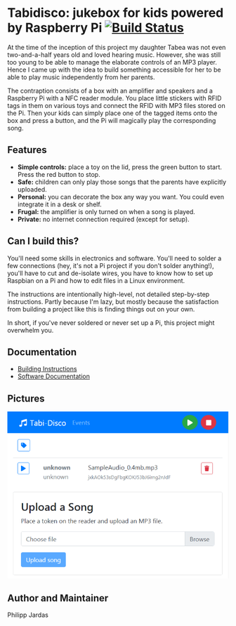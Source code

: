 # Tabidisco: jukebox for kids powered by Raspberry Pi [![Build Status](https://travis-ci.org/phjardas/tabidisco.svg?branch=master)](https://travis-ci.org/phjardas/tabidisco)

At the time of the inception of this project my daughter Tabea was not even two-and-a-half years old and loved hearing music. However, she was still too young to be able to manage the elaborate controls of an MP3 player. Hence I came up with the idea to build something accessible for her to be able to play music independently from her parents.

The contraption consists of a box with an amplifier and speakers and a Raspberry Pi with a NFC reader module. You place little stickers with RFID tags in them on various toys and connect the RFID with MP3 files stored on the Pi. Then your kids can simply place one of the tagged items onto the box and press a button, and the Pi will magically play the corresponding song.

## Features

* **Simple controls:** place a toy on the lid, press the green button to start. Press the red button to stop.
* **Safe:** children can only play those songs that the parents have explicitly uploaded.
* **Personal:** you can decorate the box any way you want. You could even integrate it in a desk or shelf.
* **Frugal:** the amplifier is only turned on when a song is played.
* **Private:** no internet connection required (except for setup).

## Can I build this?

You'll need some skills in electronics and software. You'll need to solder a few connections (hey, it's not a Pi project if you don't solder anything!), you'll have to cut and de-isolate wires, you have to know how to set up Raspbian on a Pi and how to edit files in a Linux environment.

The instructions are intentionally high-level, not detailed step-by-step instructions. Partly because I'm lazy, but mostly because the satisfaction from building a project like this is finding things out on your own.

In short, if you've never soldered or never set up a Pi, this project might overwhelm you.

## Documentation

* [Building Instructions](docs/BUILDING.md)
* [Software Documentation](docs/SOFTWARE.md)

## Pictures

![Screenshot of the GUI](docs/gui.png)

## Author and Maintainer

Philipp Jardas
